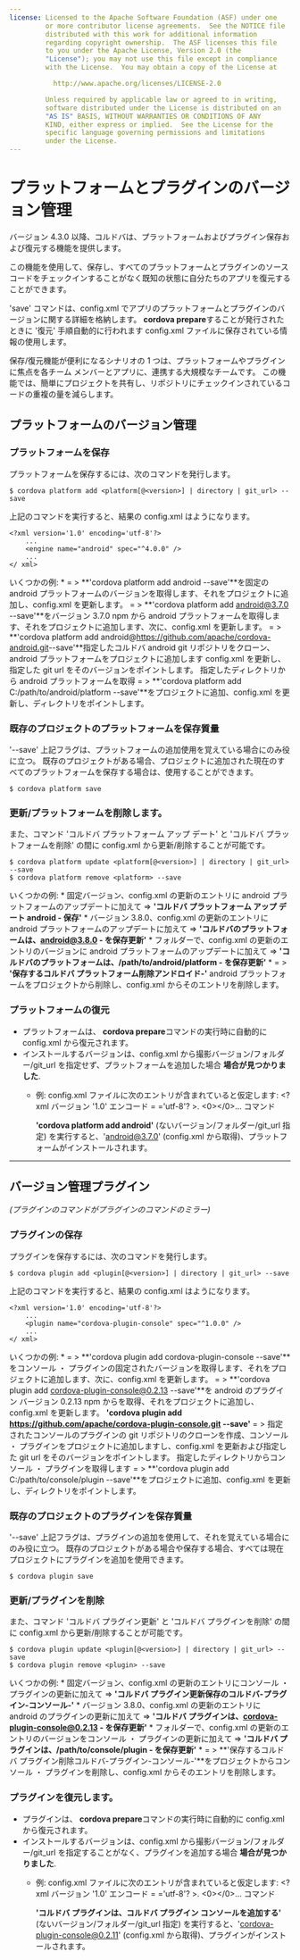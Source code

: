 ```yaml
---
license: Licensed to the Apache Software Foundation (ASF) under one
         or more contributor license agreements.  See the NOTICE file
         distributed with this work for additional information
         regarding copyright ownership.  The ASF licenses this file
         to you under the Apache License, Version 2.0 (the
         "License"); you may not use this file except in compliance
         with the License.  You may obtain a copy of the License at

           http://www.apache.org/licenses/LICENSE-2.0

         Unless required by applicable law or agreed to in writing,
         software distributed under the License is distributed on an
         "AS IS" BASIS, WITHOUT WARRANTIES OR CONDITIONS OF ANY
         KIND, either express or implied.  See the License for the
         specific language governing permissions and limitations
         under the License.
---
```


# プラットフォームとプラグインのバージョン管理

バージョン 4.3.0 以降、コルドバは、プラットフォームおよびプラグイン保存および復元する機能を提供します。

この機能を使用して、保存し、すべてのプラットフォームとプラグインのソース コードをチェックインすることがなく既知の状態に自分たちのアプリを復元することができます。

'save' コマンドは、config.xml でアプリのプラットフォームとプラグインのバージョンに関する詳細を格納します。 **cordova prepare**することが発行されたときに '復元' 手順自動的に行われます config.xml ファイルに保存されている情報の使用します。

保存/復元機能が便利になるシナリオの 1 つは、プラットフォームやプラグインに焦点を各チーム メンバーとアプリに、連携する大規模なチームです。 この機能では、簡単にプロジェクトを共有し、リポジトリにチェックインされているコードの重複の量を減らします。

## プラットフォームのバージョン管理

### プラットフォームを保存

プラットフォームを保存するには、次のコマンドを発行します。

    $ cordova platform add <platform[@<version>] | directory | git_url> --save
    

上記のコマンドを実行すると、結果の config.xml はようになります。

    <?xml version='1.0' encoding='utf-8'?>
        ...
        <engine name="android" spec="^4.0.0" />
        ...
    </ xml>
    

いくつかの例: * = > **'cordova platform add android --save'**を固定の android プラットフォームのバージョンを取得します、それをプロジェクトに追加し、config.xml を更新します。 = > **'cordova platform add android@3.7.0 --save'**をバージョン 3.7.0 npm から android プラットフォームを取得します、それをプロジェクトに追加します、次に、config.xml を更新します。 = > **'cordova platform add android@https://github.com/apache/cordova-android.git​ --save'**指定したコルドバ android git リポジトリをクローン、android プラットフォームをプロジェクトに追加します config.xml を更新し、指定した git url をそのバージョンをポイントします。 指定したディレクトリから android プラットフォームを取得 = > **'cordova platform add C:/path/to/android/platform --save'**をプロジェクトに追加、config.xml を更新し、ディレクトリをポイントします。

### 既存のプロジェクトのプラットフォームを保存質量

'--save' 上記フラグは、プラットフォームの追加使用を覚えている場合にのみ役に立つ。 既存のプロジェクトがある場合、プロジェクトに追加された現在のすべてのプラットフォームを保存する場合は、使用することができます。

    $ cordova platform save
    

### 更新/プラットフォームを削除します。

また、コマンド 'コルドバ プラットフォーム アップ デート' と 'コルドバ プラットフォームを削除' の間に config.xml から更新/削除することが可能です。

    $ cordova platform update <platform[@<version>] | directory | git_url> --save
    $ cordova platform remove <platform> --save
    

いくつかの例: * 固定バージョン、config.xml の更新のエントリに android プラットフォームのアップデートに加えて => **'コルドバ プラットフォーム アップ デート android - 保存'** * バージョン 3.8.0、config.xml の更新のエントリに android プラットフォームのアップデートに加えて => **'コルドバのプラットフォームは、android@3.8.0 - を保存更新'** * フォルダーで、config.xml の更新のエントリのバージョンに android プラットフォームのアップデートに加えて => **'コルドバのプラットフォームは、/path/to/android/platform - を保存更新'** * = > **'保存するコルドバ プラットフォーム削除アンドロイド-'** android プラットフォームをプロジェクトから削除し、config.xml からそのエントリを削除します。

### プラットフォームの復元

  * プラットフォームは、 **cordova prepare**コマンドの実行時に自動的に config.xml から復元されます。
  * インストールするバージョンは、config.xml から撮影バージョン/フォルダー/git_url を指定せず、プラットフォームを追加した場合 **場合が見つかりました**. 
      * 例: config.xml ファイルに次のエントリが含まれていると仮定します: <? xml バージョン '1.0' エンコード = ='utf-8'? >. <0></0>... </xml > コマンド
        
        **'cordova platform add android'** (ないバージョン/フォルダー/git_url 指定) を実行すると、'android@3.7.0' (config.xml から取得)、プラットフォームがインストールされます。

* * *

## バージョン管理プラグイン

*(プラグインのコマンドがプラグインのコマンドのミラー)*

### プラグインの保存

プラグインを保存するには、次のコマンドを発行します。

    $ cordova plugin add <plugin[@<version>] | directory | git_url> --save
    

上記のコマンドを実行すると、結果の config.xml はようになります。

    <?xml version='1.0' encoding='utf-8'?>
        ...
        <plugin name="cordova-plugin-console" spec="^1.0.0" />
        ...
    </ xml>
    

いくつかの例: * = > **'cordova plugin add cordova-plugin-console --save'**をコンソール ・ プラグインの固定されたバージョンを取得します、それをプロジェクトに追加します、次に、config.xml を更新します。 = > **'cordova plugin add cordova-plugin-console@0.2.13 --save'**を android のプラグイン バージョン 0.2.13 npm からを取得、それをプロジェクトに追加し、config.xml を更新します。 **'cordova plugin add https://github.com/apache/cordova-plugin-console.git --save'** = > 指定されたコンソールのプラグインの git リポジトリのクローンを作成、コンソール ・ プラグインをプロジェクトに追加しますし、config.xml を更新および指定した git url をそのバージョンをポイントします。 指定したディレクトリからコンソール ・ プラグインを取得します = > **'cordova plugin add C:/path/to/console/plugin --save'**をプロジェクトに追加、config.xml を更新し、ディレクトリをポイントします。

### 既存のプロジェクトのプラグインを保存質量

'--save' 上記フラグは、プラグインの追加を使用して、それを覚えている場合にのみ役に立つ。 既存のプロジェクトがある場合や保存する場合、すべては現在プロジェクトにプラグインを追加を使用できます。

    $ cordova plugin save
    

### 更新/プラグインを削除

また、コマンド 'コルドバ プラグイン更新' と 'コルドバ プラグインを削除' の間に config.xml から更新/削除することが可能です。

    $ cordova plugin update <plugin[@<version>] | directory | git_url> --save
    $ cordova plugin remove <plugin> --save
    

いくつかの例: * 固定バージョン、config.xml の更新のエントリにコンソール ・ プラグインの更新に加えて => **'コルドバ プラグイン更新保存のコルドバ-プラグイン-コンソール-'** * バージョン 3.8.0、config.xml の更新のエントリに android のプラグインの更新に加えて => **'コルドバ プラグインは、cordova-plugin-console@0.2.13 - を保存更新'** * フォルダーで、config.xml の更新のエントリのバージョンをコンソール ・ プラグインの更新に加えて => **'コルドバ プラグインは、/path/to/console/plugin - を保存更新'** * = > **'保存するコルドバ プラグイン削除コルドバ-プラグイン-コンソール-'**をプロジェクトからコンソール ・ プラグインを削除し、config.xml からそのエントリを削除します。

### プラグインを復元します。

  * プラグインは、 **cordova prepare**コマンドの実行時に自動的に config.xml から復元されます。
  * インストールするバージョンは、config.xml から撮影バージョン/フォルダー/git_url を指定することがなく、プラグインを追加する場合 **場合が見つかりました**. 
      * 例: config.xml ファイルに次のエントリが含まれていると仮定します: <? xml バージョン '1.0' エンコード = ='utf-8'? >. <0></0>... </xml > コマンド
        
        **'コルドバ プラグインは、コルドバ プラグイン コンソールを追加する'** (ないバージョン/フォルダー/git_url 指定) を実行すると、'cordova-plugin-console@0.2.11' (config.xml から取得)、プラグインがインストールされます。